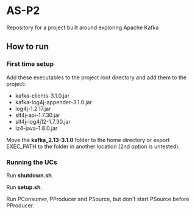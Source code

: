 # AS-P2
Repository for a project built around exploring Apache Kafka

## How to run

### **First time setup**
Add these executables to the project root directory and add them to the project:
- kafka-clients-3.1.0.jar
- kafka-log4j-appender-3.1.0.jar
- log4j-1.2.17.jar
- slf4j-api-1.7.30.jar
- slf4j-log4j12-1.7.30.jar
- lz4-java-1.8.0.jar

Move the **kafka_2.13-3.1.0** folder to the home directory or export EXEC_PATH to the folder in another location (2nd option is untested).

### **Running the UCs**

Run **shutdown.sh**.

Run **setup.sh**.

Run PConsumer, PProducer and PSource, but don't start PSource before PProducer.
